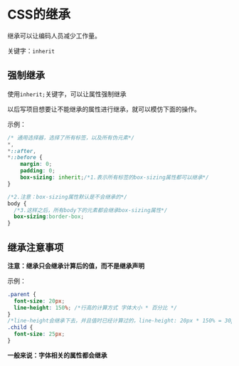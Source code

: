 # CSS的继承

继承可以让编码人员减少工作量。

关键字：`inherit`



## 强制继承

使用`inherit;`关键字，可以让属性强制继承

以后写项目想要让不能继承的属性进行继承，就可以模仿下面的操作。

示例：

```css
/* 通用选择器，选择了所有标签，以及所有伪元素*/
*,
*::after,
*::before {
	margin: 0;
	padding: 0;
	box-sizing: inherit;/*1.表示所有标签的box-sizing属性都可以继承*/
}

/*2.注意：box-sizing属性默认是不会继承的*/
body {
  /*3.这样之后，所有body下的元素都会继承box-sizing属性*/
  box-sizing:border-box;
}
```







## 继承注意事项

**注意：继承只会继承计算后的值，而不是继承声明**

示例：

```css
.parent {
  font-size: 20px;
  line-height: 150%; /*行高的计算方式 字体大小 * 百分比 */
}
/*line-height会继承下去，并且值时已经计算过的，line-height: 20px * 150% = 30px */
.child {
  font-size: 25px;
}
```



**一般来说：字体相关的属性都会继承**

